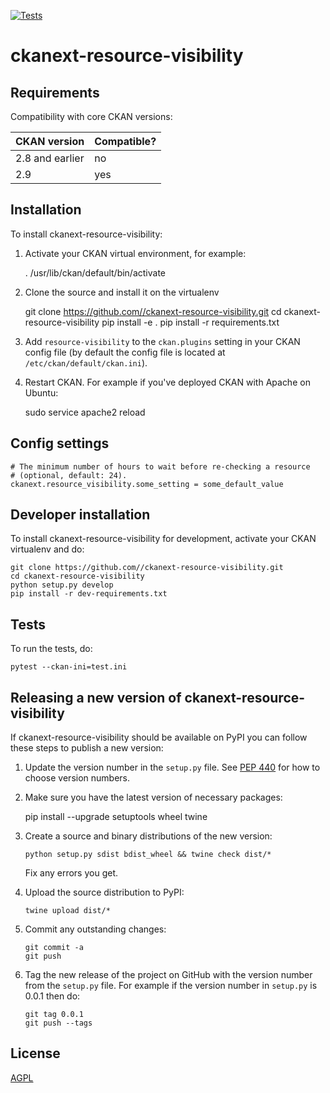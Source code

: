 [![Tests](https://github.com//ckanext-resource-visibility/workflows/Tests/badge.svg?branch=main)](https://github.com//ckanext-resource-visibility/actions)

# ckanext-resource-visibility

## Requirements

Compatibility with core CKAN versions:

| CKAN version    | Compatible?   |
| --------------- | ------------- |
| 2.8 and earlier | no            |
| 2.9             | yes           |


## Installation

To install ckanext-resource-visibility:

1. Activate your CKAN virtual environment, for example:

     . /usr/lib/ckan/default/bin/activate

2. Clone the source and install it on the virtualenv

    git clone https://github.com//ckanext-resource-visibility.git
    cd ckanext-resource-visibility
    pip install -e .
    pip install -r requirements.txt

3. Add `resource-visibility` to the `ckan.plugins` setting in your CKAN
   config file (by default the config file is located at
   `/etc/ckan/default/ckan.ini`).

4. Restart CKAN. For example if you've deployed CKAN with Apache on Ubuntu:

     sudo service apache2 reload


## Config settings

    # The minimum number of hours to wait before re-checking a resource
    # (optional, default: 24).
    ckanext.resource_visibility.some_setting = some_default_value


## Developer installation

To install ckanext-resource-visibility for development, activate your CKAN virtualenv and
do:

    git clone https://github.com//ckanext-resource-visibility.git
    cd ckanext-resource-visibility
    python setup.py develop
    pip install -r dev-requirements.txt


## Tests

To run the tests, do:

    pytest --ckan-ini=test.ini


## Releasing a new version of ckanext-resource-visibility

If ckanext-resource-visibility should be available on PyPI you can follow these steps to publish a new version:

1. Update the version number in the `setup.py` file. See [PEP 440](http://legacy.python.org/dev/peps/pep-0440/#public-version-identifiers) for how to choose version numbers.

2. Make sure you have the latest version of necessary packages:

    pip install --upgrade setuptools wheel twine

3. Create a source and binary distributions of the new version:

       python setup.py sdist bdist_wheel && twine check dist/*

   Fix any errors you get.

4. Upload the source distribution to PyPI:

       twine upload dist/*

5. Commit any outstanding changes:

       git commit -a
       git push

6. Tag the new release of the project on GitHub with the version number from
   the `setup.py` file. For example if the version number in `setup.py` is
   0.0.1 then do:

       git tag 0.0.1
       git push --tags

## License

[AGPL](https://www.gnu.org/licenses/agpl-3.0.en.html)
